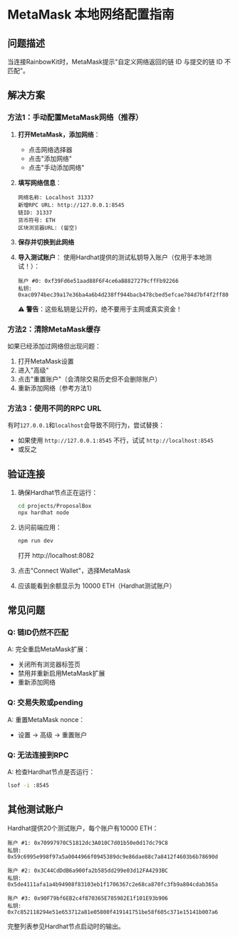 # MetaMask 本地网络配置指南

## 问题描述
当连接RainbowKit时，MetaMask提示"自定义网络返回的链 ID 与提交的链 ID 不匹配"。

## 解决方案

### 方法1：手动配置MetaMask网络（推荐）

1. **打开MetaMask，添加网络**：
   - 点击网络选择器
   - 点击"添加网络"
   - 点击"手动添加网络"

2. **填写网络信息**：
   ```
   网络名称: Localhost 31337
   新增RPC URL: http://127.0.0.1:8545
   链ID: 31337
   货币符号: ETH
   区块浏览器URL: (留空)
   ```

3. **保存并切换到此网络**

4. **导入测试账户**：
   使用Hardhat提供的测试私钥导入账户（仅用于本地测试！）：
   ```
   账户 #0: 0xf39Fd6e51aad88F6F4ce6aB8827279cffFb92266
   私钥: 0xac0974bec39a17e36ba4a6b4d238ff944bacb478cbed5efcae784d7bf4f2ff80
   ```

   ⚠️ **警告**：这些私钥是公开的，绝不要用于主网或真实资金！

### 方法2：清除MetaMask缓存

如果已经添加过网络但出现问题：

1. 打开MetaMask设置
2. 进入"高级"
3. 点击"重置账户"（会清除交易历史但不会删除账户）
4. 重新添加网络（参考方法1）

### 方法3：使用不同的RPC URL

有时`127.0.0.1`和`localhost`会导致不同行为，尝试替换：

- 如果使用 `http://127.0.0.1:8545` 不行，试试 `http://localhost:8545`
- 或反之

## 验证连接

1. 确保Hardhat节点正在运行：
   ```bash
   cd projects/ProposalBox
   npx hardhat node
   ```

2. 访问前端应用：
   ```bash
   npm run dev
   ```
   打开 http://localhost:8082

3. 点击"Connect Wallet"，选择MetaMask

4. 应该能看到余额显示为 10000 ETH（Hardhat测试账户）

## 常见问题

### Q: 链ID仍然不匹配
A: 完全重启MetaMask扩展：
   - 关闭所有浏览器标签页
   - 禁用并重新启用MetaMask扩展
   - 重新添加网络

### Q: 交易失败或pending
A: 重置MetaMask nonce：
   - 设置 → 高级 → 重置账户

### Q: 无法连接到RPC
A: 检查Hardhat节点是否运行：
   ```bash
   lsof -i :8545
   ```

## 其他测试账户

Hardhat提供20个测试账户，每个账户有10000 ETH：

```
账户 #1: 0x70997970C51812dc3A010C7d01b50e0d17dc79C8
私钥: 0x59c6995e998f97a5a0044966f0945389dc9e86dae88c7a8412f4603b6b78690d

账户 #2: 0x3C44CdDdB6a900fa2b585dd299e03d12FA4293BC
私钥: 0x5de4111afa1a4b94908f83103eb1f1706367c2e68ca870fc3fb9a804cdab365a

账户 #3: 0x90F79bf6EB2c4f870365E785982E1f101E93b906
私钥: 0x7c852118294e51e653712a81e05800f419141751be58f605c371e15141b007a6
```

完整列表参见Hardhat节点启动时的输出。
